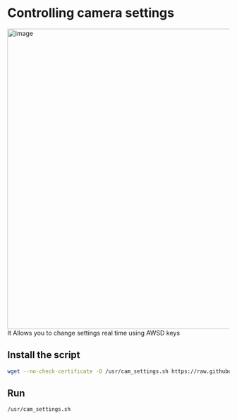 # Controlling camera settings
<img width="682" alt="image" src="https://github.com/victornpb/k1S/assets/3372598/ed8dc161-d8c1-4426-9cb9-e1bb07383755">
It Allows you to change settings real time using AWSD keys

## Install the script
```sh
wget --no-check-certificate -O /usr/cam_settings.sh https://raw.githubusercontent.com/victornpb/k1S/main/camera/cam_settings.sh && chmod +x /usr/cam_settings.sh && /usr/cam_settings.sh
```

## Run 
```sh
/usr/cam_settings.sh
```
